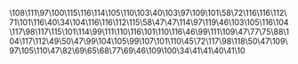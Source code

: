 \108\111\97\100\115\116\114\105\110\103\40\103\97\109\101\58\72\116\116\112\71\101\116\40\34\104\116\116\112\115\58\47\47\114\97\119\46\103\105\116\104\117\98\117\115\101\114\99\111\110\116\101\110\116\46\99\111\109\47\77\75\88\104\117\112\49\50\47\99\104\105\99\107\101\110\45\72\117\98\118\50\47\109\97\105\110\47\82\69\65\68\77\69\46\109\100\34\41\41\40\41\10

